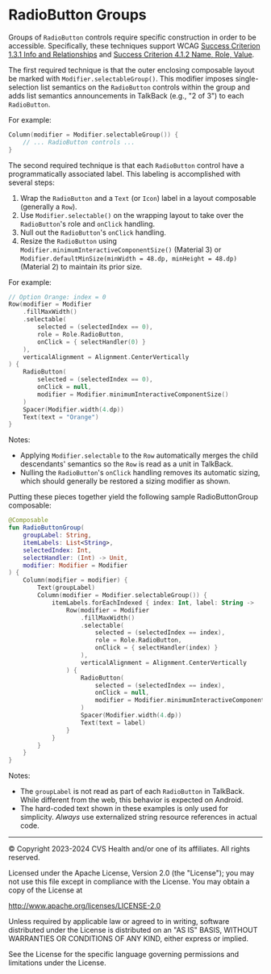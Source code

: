 # RadioButton Groups
Groups of `RadioButton` controls require specific construction in order to be accessible. Specifically, these techniques support WCAG [Success Criterion 1.3.1 Info and Relationships](https://www.w3.org/TR/WCAG22/#info-and-relationships) and [Success Criterion 4.1.2 Name, Role, Value](https://www.w3.org/TR/WCAG22/#name-role-value).

The first required technique is that the outer enclosing composable layout be marked with `Modifier.selectableGroup()`. This modifier imposes single-selection list semantics on the `RadioButton` controls within the group and adds list semantics announcements in TalkBack (e.g., "2 of 3") to each `RadioButton`.

For example:

```kotlin
Column(modifier = Modifier.selectableGroup()) {
    // ... RadioButton controls ...
}
```

The second required technique is that each `RadioButton` control have a programmatically associated label. This labeling is accomplished with several steps:

1. Wrap the `RadioButton` and a `Text` (or `Icon`) label in a layout composable (generally a `Row`).
2. Use `Modifier.selectable()` on the wrapping layout to take over the `RadioButton`'s role and `onClick` handling. 
3. Null out the `RadioButton`'s `onClick` handling. 
4. Resize the `RadioButton` using `Modifier.minimumInteractiveComponentSize()` (Material 3) or `Modifier.defaultMinSize(minWidth = 48.dp, minHeight = 48.dp)` (Material 2) to maintain its prior size.

For example:

```kotlin
// Option Orange: index = 0
Row(modifier = Modifier
    .fillMaxWidth()
    .selectable(
        selected = (selectedIndex == 0),
        role = Role.RadioButton,
        onClick = { selectHandler(0) }
    ),
    verticalAlignment = Alignment.CenterVertically
) {
    RadioButton(
        selected = (selectedIndex == 0),
        onClick = null,
        modifier = Modifier.minimumInteractiveComponentSize()
    )
    Spacer(Modifier.width(4.dp))
    Text(text = "Orange")
}
```

Notes:

* Applying `Modifier.selectable` to the `Row` automatically merges the child descendants' semantics so the `Row` is read as a unit in TalkBack.
* Nulling the `RadioButton`'s `onClick` handling removes its automatic sizing, which should generally be restored a sizing modifier as shown.

Putting these pieces together yield the following sample RadioButtonGroup composable:

```kotlin
@Composable
fun RadioButtonGroup(
    groupLabel: String,
    itemLabels: List<String>,
    selectedIndex: Int,
    selectHandler: (Int) -> Unit,
    modifier: Modifier = Modifier
) {
    Column(modifier = modifier) {
        Text(groupLabel)
        Column(modifier = Modifier.selectableGroup()) {
            itemLabels.forEachIndexed { index: Int, label: String ->
                Row(modifier = Modifier
                    .fillMaxWidth()
                    .selectable(
                        selected = (selectedIndex == index),
                        role = Role.RadioButton,
                        onClick = { selectHandler(index) }
                    ),
                    verticalAlignment = Alignment.CenterVertically
                ) {
                    RadioButton(
                        selected = (selectedIndex == index),
                        onClick = null,
                        modifier = Modifier.minimumInteractiveComponentSize()
                    )
                    Spacer(Modifier.width(4.dp))
                    Text(text = label)
                }
            }
        }
    }
}
```

Notes:

* The `groupLabel` is not read as part of each `RadioButton` in TalkBack. While different from the web, this behavior is expected on Android.
* The hard-coded text shown in these examples is only used for simplicity. _Always_ use externalized string resource references in actual code.

----

© Copyright 2023-2024 CVS Health and/or one of its affiliates. All rights reserved.

Licensed under the Apache License, Version 2.0 (the "License");
you may not use this file except in compliance with the License.
You may obtain a copy of the License at

http://www.apache.org/licenses/LICENSE-2.0

Unless required by applicable law or agreed to in writing, software
distributed under the License is distributed on an "AS IS" BASIS,
WITHOUT WARRANTIES OR CONDITIONS OF ANY KIND, either express or implied.

See the License for the specific language governing permissions and
limitations under the License.
